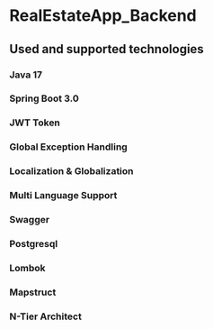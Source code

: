 # RealEstateApp_Backend


## Used and supported technologies

### Java 17
### Spring Boot 3.0
### JWT Token
### Global Exception Handling
### Localization & Globalization
### Multi Language Support
### Swagger
### Postgresql
### Lombok
### Mapstruct
### N-Tier Architect
